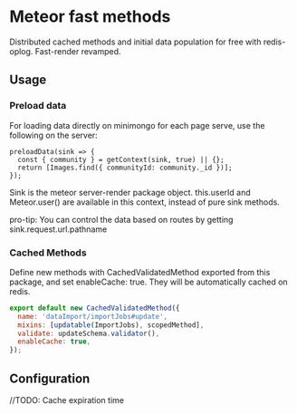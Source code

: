 # Meteor fast methods

Distributed cached methods and initial data population for free with redis-oplog. Fast-render revamped.


## Usage
### Preload data
For loading data directly on minimongo for each page serve, use the following on the server:

```
preloadData(sink => {
  const { community } = getContext(sink, true) || {};
  return [Images.find({ communityId: community._id })];
});
```

Sink is the meteor server-render package object. this.userId and Meteor.user() are available in this context, instead of pure sink methods.

pro-tip: You can control the data based on routes by getting sink.request.url.pathname

### Cached Methods
Define new methods with CachedValidatedMethod exported from this package, and set enableCache: true. They will be automatically cached on redis.
```javascript
export default new CachedValidatedMethod({
  name: 'dataImport/importJobs#update',
  mixins: [updatable(ImportJobs), scopedMethod],
  validate: updateSchema.validator(),
  enableCache: true,
});
```

## Configuration
//TODO: Cache expiration time